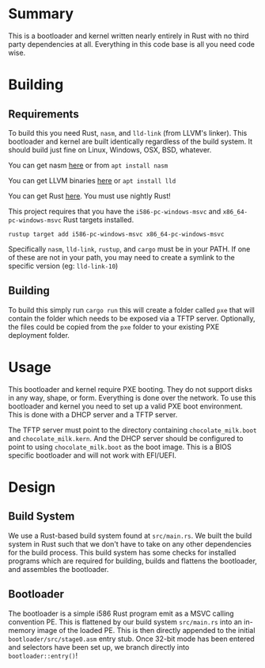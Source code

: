 # Summary

This is a bootloader and kernel written nearly entirely in Rust with no third
party dependencies at all. Everything in this code base is all you need code
wise.

# Building

## Requirements

To build this you need Rust, `nasm`, and `lld-link` (from LLVM's linker). This
bootloader and kernel are built identically regardless of the build system. It
should build just fine on Linux, Windows, OSX, BSD, whatever.

You can get nasm [here](https://nasm.us/) or from `apt install nasm`

You can get LLVM binaries [here](https://llvm.org/builds/) or `apt install lld`

You can get Rust [here](https://rustup.rs/). You must use nightly Rust!

This project requires that you have the `i586-pc-windows-msvc` and
`x86_64-pc-windows-msvc` Rust targets installed.

`rustup target add i586-pc-windows-msvc x86_64-pc-windows-msvc`

Specifically `nasm`, `lld-link`, `rustup`, and `cargo` must be in your PATH. If
one of these are not in your path, you may need to create a symlink to the
specific version (eg: `lld-link-10`)

## Building

To build this simply run `cargo run` this will create a folder called `pxe`
that will contain the folder which needs to be exposed via a TFTP server.
Optionally, the files could be copied from the `pxe` folder to your existing
PXE deployment folder.

# Usage

This bootloader and kernel require PXE booting. They do not support disks in
any way, shape, or form. Everything is done over the network. To use this
bootloader and kernel you need to set up a valid PXE boot environment. This is
done with a DHCP server and a TFTP server.

The TFTP server must point to the directory containing `chocolate_milk.boot`
and `chocolate_milk.kern`. And the DHCP server should be configured to point
to using `chocolate_milk.boot` as the boot image. This is a BIOS specific
bootloader and will not work with EFI/UEFI.

# Design

## Build System

We use a Rust-based build system found at `src/main.rs`. We built the build
system in Rust such that we don't have to take on any other dependencies for
the build process. This build system has some checks for installed programs
which are required for building, builds and flattens the bootloader, and
assembles the bootloader.

## Bootloader

The bootloader is a simple i586 Rust program emit as a MSVC calling convention
PE. This is flattened by our build system `src/main.rs` into an
in-memory image of the loaded PE. This is then directly appended to the initial
`bootloader/src/stage0.asm` entry stub. Once 32-bit mode has been entered and
selectors have been set up, we branch directly into `bootloader::entry()`!

